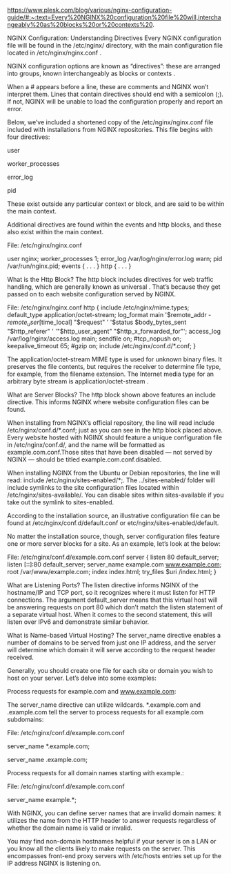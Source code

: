 https://www.plesk.com/blog/various/nginx-configuration-guide/#:~:text=Every%20NGINX%20configuration%20file%20will,interchangeably%20as%20blocks%20or%20contexts%20.

NGINX Configuration: Understanding Directives
Every NGINX configuration file will be found in the /etc/nginx/ directory, with the main configuration file located in /etc/nginx/nginx.conf .

NGINX configuration options are known as “directives”: these are arranged into groups, known interchangeably as blocks or contexts .

When a # appears before a line, these are comments and NGINX won’t interpret them. Lines that contain directives should end with a semicolon (;). If not, NGINX will be unable to load the configuration properly and report an error.

Below, we’ve included a shortened copy of the /etc/nginx/nginx.conf file included with installations from NGINX repositories. This file begins with four directives:

user

worker_processes

error_log

pid

These exist outside any particular context or block, and are said to be within the main context.

Additional directives are found within the events and http blocks, and these also exist within the main context.

File: /etc/nginx/nginx.conf

user nginx;
worker_processes 1;
error_log /var/log/nginx/error.log warn;
pid /var/run/nginx.pid;
events {
. . .
}
http {
. . .
}

What is the Http Block?
The http block includes directives for web traffic handling, which are generally known as universal . That’s because they get passed on to each website configuration served by NGINX.

File: /etc/nginx/nginx.conf
http {
include /etc/nginx/mime.types;
default_type application/octet-stream;
log_format main '$remote_addr - $remote_user [$time_local] "$request" '
'$status $body_bytes_sent "$http_referer" '
'"$http_user_agent" "$http_x_forwarded_for"';
access_log /var/log/nginx/access.log main;
sendfile on;
#tcp_nopush on;
keepalive_timeout 65;
#gzip on;
include /etc/nginx/conf.d/*.conf;
}

The application/octet-stream MIME type is used for unknown binary files. It preserves the file contents, but requires the receiver to determine file type, for example, from the filename extension. The Internet media type for an arbitrary byte stream is application/octet-stream .

What are Server Blocks?
The http block shown above features an include directive. This informs NGINX where website configuration files can be found.

When installing from NGINX’s official repository, the line will read include /etc/nginx/conf.d/*.conf; just as you can see in the http block placed above. Every website hosted with NGINX should feature a unique configuration file in /etc/nginx/conf.d/, and the name will be formatted as example.com.conf.Those sites that have been disabled — not served by NGINX — should be titled example.com.conf.disabled.

When installing NGINX from the Ubuntu or Debian repositories, the line will read: include /etc/nginx/sites-enabled/*;. The ../sites-enabled/ folder will include symlinks to the site configuration files located within /etc/nginx/sites-available/. You can disable sites within sites-available if you take out the symlink to sites-enabled.

According to the installation source, an illustrative configuration file can be found at /etc/nginx/conf.d/default.conf or etc/nginx/sites-enabled/default.

No matter the installation source, though, server configuration files feature one or more server blocks for a site. As an example, let’s look at the below:

File: /etc/nginx/conf.d/example.com.conf
server {
listen 80 default_server;
listen [::]:80 default_server;
server_name example.com www.example.com;
root /var/www/example.com;
index index.html;
try_files $uri /index.html;
}

What are Listening Ports?
The listen directive informs NGINX of the hostname/IP and TCP port, so it recognizes where it must listen for HTTP connections.
The argument default_server means that this virtual host will be answering requests on port 80 which don’t match the listen statement of a separate virtual host. When it comes to the second statement, this will listen over IPv6 and demonstrate similar behavior.

What is Name-based Virtual Hosting?
The server_name directive enables a number of domains to be served from just one IP address, and the server will determine which domain it will serve according to the request header received.

Generally, you should create one file for each site or domain you wish to host on your server. Let’s delve into some examples:

Process requests for example.com and www.example.com:

The server_name directive can utilize wildcards. *.example.com and .example.com tell the server to process requests for all example.com subdomains:

File: /etc/nginx/conf.d/example.com.conf

server_name *.example.com;

server_name .example.com;

Process requests for all domain names starting with example.:

File: /etc/nginx/conf.d/example.com.conf

server_name example.*;

With NGINX, you can define server names that are invalid domain names: it utilizes the name from the HTTP header to answer requests regardless of whether the domain name is valid or invalid.

You may find non-domain hostnames helpful if your server is on a LAN or you know all the clients likely to make requests on the server. This encompasses front-end proxy servers with /etc/hosts entries set up for the IP address NGINX is listening on.

